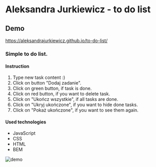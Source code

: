 # Aleksandra Jurkiewicz - to do list
## Demo
https://aleksandrajurkiewicz.github.io/to-do-list/

### Simple to do list. 
#### Instruction
1. Type new task content :)
2. Click on button "Dodaj zadanie".
3. Click on green button, if task is done. 
4. Click on red button, if you want to delete task.
5. Click on "Ukończ wszystkie", if all tasks are done.
6. Click on "Ukryj ukończone", if you want to hide done tasks.
7. Click on "Pokaż ukończone", if you want to see them again.


#### Used technologies
- JavaScript
- CSS
- HTML
- BEM

![demo](images/to-do-list.gif)